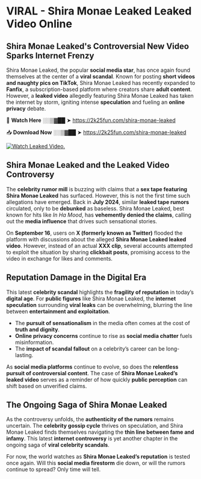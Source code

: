 # VIRAL - Shira Monae Leaked Leaked Video Online

## **Shira Monae Leaked's Controversial New Video Sparks Internet Frenzy**  

Shira Monae Leaked, the popular **social media star**, has once again found themselves at the center of a **viral scandal**. Known for posting **short videos and naughty pics on TikTok**, Shira Monae Leaked has recently expanded to **Fanfix**, a subscription-based platform where creators share **adult content**. However, a **leaked video** allegedly featuring Shira Monae Leaked has taken the internet by storm, igniting intense **speculation** and fueling an **online privacy** debate.  

🔴 **Watch Here** ░░▒▓██ ➤ https://2k25fun.com/shira-monae-leaked  

📥 **Download Now** ░░▒▓██ ➤ https://2k25fun.com/shira-monae-leaked  

[![Watch Leaked Video.](https://miro.medium.com/v2/resize:fit:828/format:webp/1*cilzJN44JGOrTw9NJCrNHA.gif "Watch Leaked Video")](https://2k25fun.com/shira-monae-leaked)

## **Shira Monae Leaked and the Leaked Video Controversy**  

The **celebrity rumor mill** is buzzing with claims that a **sex tape featuring Shira Monae Leaked** has surfaced. However, this is not the first time such allegations have emerged. Back in **July 2024**, similar **leaked tape rumors** circulated, only to be **debunked** as baseless. Shira Monae Leaked, best known for hits like *In Ha Mood*, has **vehemently denied the claims**, calling out the **media influence** that drives such sensational stories.  

On **September 16**, users on **X (formerly known as Twitter)** flooded the platform with discussions about the alleged **Shira Monae Leaked leaked video**. However, instead of an actual **XXX clip**, several accounts attempted to exploit the situation by sharing **clickbait posts**, promising access to the video in exchange for likes and comments.  

## **Reputation Damage in the Digital Era**  

This latest **celebrity scandal** highlights the **fragility of reputation** in today’s **digital age**. For **public figures** like Shira Monae Leaked, the **internet speculation** surrounding **viral leaks** can be overwhelming, blurring the line between **entertainment and exploitation**.  

- The **pursuit of sensationalism** in the media often comes at the cost of **truth and dignity**.  
- **Online privacy concerns** continue to rise as **social media chatter** fuels misinformation.  
- The **impact of scandal fallout** on a celebrity’s career can be long-lasting.  

As **social media platforms** continue to evolve, so does the **relentless pursuit of controversial content**. The case of **Shira Monae Leaked’s leaked video** serves as a reminder of how quickly **public perception** can shift based on unverified claims.  

## **The Ongoing Saga of Shira Monae Leaked**  

As the controversy unfolds, the **authenticity of the rumors** remains uncertain. The **celebrity gossip cycle** thrives on speculation, and Shira Monae Leaked finds themselves navigating the **thin line between fame and infamy**. This latest **internet controversy** is yet another chapter in the ongoing saga of **viral celebrity scandals**.  

For now, the world watches as **Shira Monae Leaked’s reputation** is tested once again. Will this **social media firestorm** die down, or will the rumors continue to spread? Only time will tell.